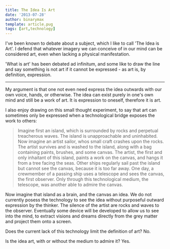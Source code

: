 ```yaml
---
title: The Idea Is Art
date: '2013-07-28'
author: binarymax
template: article.pug
tags: [art,technology]
---
```


I've been known to debate about a subject, which I like to call 'The Idea is Art'.  I defend that whatever imagery we can conceive of in our mind can be considered art, even when lacking a physical manifestation.


'What is art' has been debated ad infinitum, and some like to draw the line and say something is not art if it cannot be expressed - as art is, by definition, expression.

---

My argument is that one not even need express the idea outwards with our own voice, hands, or otherwise.  The idea can exist purely in one's own mind and still be a work of art.  It is expression to oneself, therefore it is art.


I also enjoy drawing on this small thought experiment, to say that art can sometimes only be expressed when a technological bridge exposes the work to others:


> Imagine first an island, which is surrounded by rocks and perpetual treacherous waves.  The island is unapproachable and uninhabited.  Now imagine an artist sailor, whos small craft crashes upon the rocks.  The artist survives and is washed to the island, along with a bag containing paints, brushes, and some canvas.  The artist, the first and only inhaitant of this island, paints a work on the canvas, and hangs it from a tree facing the seas.  Other ships regularly sail past the island but cannot see the canvas, because it is too far away.  One day, a crewmember of a passing ship uses a telescope and sees the canvas, the first observer.  Only through this technological medium, the telescope, was another able to admire the canvas.


Now imagine that island as a brain, and the canvas an idea.  We do not currently posess the technology to see the idea without purposeful outward expression by the thinker.  The silence of the artist are rocks and waves to the observer.  Eventually some device will be developed to allow us to see into the mind, to extract visions and dreams directly from the grey matter and project them onto a screen.  


Does the current lack of this technology limit the definition of art?  No.  


Is the idea art, with or without the medium to admire it?  Yes. 